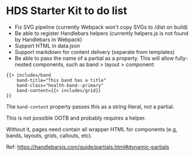 # HDS Starter Kit to do list

- Fix SVG pipeline (currently Webpack won't copy SVGs to /dist on build)
- Be able to register Handlebars helpers (currently helpers.js is not found by Handlebars in Webpack)
- Support HTML in data.json
- Support markdown for content delivery (separate from templates)
- Be able to pass the name of a partial as a property. This will allow fully-nested components, such as band > layout > component:

```
{{> includes/band
    band-title="This band has a title"
    band-class="health-band--primary"
    band-content={{> includes/grid}}
}}
```

The `band-content` property passes this as a string literal, not a partial.

This is not possible OOTB and probably requires a helper.

Without it, pages need contain all wrapper HTML for components (e.g, bands, layouts, grids, callouts, etc).

Ref: https://handlebarsjs.com/guide/partials.html#dynamic-partials

